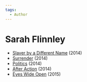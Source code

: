 ```yaml
---
tags:
  - Author
---
```


# Sarah Flinnley

- [Slaver by a Different Name](./slaverbyadifferentname.md) (2014)
- [Surrender](./surrender.md) (2014)
- [Politics](./politics.md) (2014)
- [After Action](./sarahflinnley_afteraction.md) (2014)
- [Eyes Wide Open](./eyeswideopen.md) (2015)